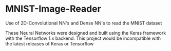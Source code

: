 # MNIST-Image-Reader
Use of 2D-Convolutional NN's and Dense NN's to read the MNIST dataset

These Neural Networks were designed and built using the Keras framework with the Tensorflow 1.x backend. 
This project would be incompatible with the latest releases of Keras or Tensorflow

